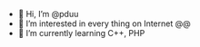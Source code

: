 - 👋 Hi, I’m @pduu
- 👀 I’m interested in every thing on Internet @@
- 🌱 I’m currently learning C++, PHP 

<!---
pduu/pduu is a ✨ special ✨ repository because its `README.md` (this file) appears on your GitHub profile.
You can click the Preview link to take a look at your changes.
--->
